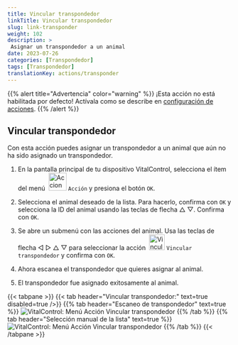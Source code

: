 ```yaml
---
title: Vincular transpondedor
linkTitle: Vincular transpondedor
slug: link-transponder
weight: 102
description: >
 Asignar un transpondedor a un animal
date: 2023-07-26
categories: [Transpondedor]
tags: [Transpondedor]
translationKey: actions/transponder
---
```

{{% alert title="Advertencia" color="warning" %}}
¡Esta acción no está habilitada por defecto! Actívala como se describe en [configuración de acciones](../settings/).
{{% /alert %}}

## Vincular transpondedor

Con esta acción puedes asignar un transpondedor a un animal que aún no ha sido asignado un transpondedor.

1. En la pantalla principal de tu dispositivo VitalControl, selecciona el ítem del menú &nbsp;<img src="/icons/actions.svg" width="40" align="bottom" alt="Acciones" /> `Acción` y presiona el botón `OK`.

2. Selecciona el animal deseado de la lista. Para hacerlo, confirma con `OK` y selecciona la ID del animal usando las teclas de flecha △ ▽. Confirma con `OK`.

3. Se abre un submenú con las acciones del animal. Usa las teclas de flecha ◁ ▷ △ ▽ para seleccionar la acción &nbsp;<img src="/icons/actions/link-transponder.svg" width="35" align="bottom" alt="Vincular transpondedor" /> `Vincular transpondedor` y confirma con `OK`.

4. Ahora escanea el transpondedor que quieres asignar al animal.

5. El transpondedor fue asignado exitosamente al animal.

{{< tabpane >}}
{{< tab header="Vincular transpondedor:" text=true disabled=true />}}
{{% tab header="Escaneo de transpondedor" text=true %}}
![VitalControl: Menú Acción Vincular transpondedor](../images/linktransponder-scan.png "Vincular transpondedor")
{{% /tab %}}
{{% tab header="Selección manual de la lista" text=true %}}
![VitalControl: Menú Acción Vincular transpondedor](../images/linktransponder.png "Vincular transpondedor")
{{% /tab %}}
{{< /tabpane >}}
